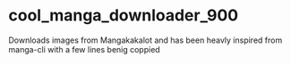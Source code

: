 # cool_manga_downloader_900
Downloads images from Mangakakalot and has been heavly inspired from manga-cli with a few lines benig coppied
